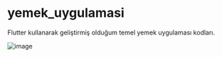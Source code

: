 # yemek_uygulamasi

Flutter kullanarak geliştirmiş olduğum temel yemek uygulaması kodları.

![image](https://user-images.githubusercontent.com/126698964/223385859-9110f1bf-a2c8-4e84-a624-c4a829be15af.png)

